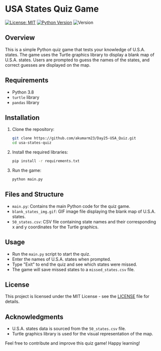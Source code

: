 # USA States Quiz Game

[![License: MIT](https://img.shields.io/badge/License-MIT-yellow.svg)](https://opensource.org/licenses/MIT)
[![Python Version](https://img.shields.io/badge/python-3.8-blue.svg)](https://www.python.org/downloads/release/python-380/)
![Version](https://img.shields.io/badge/version-v0.1-brightgreen)

## Overview

This is a simple Python quiz game that tests your knowledge of U.S.A. states. The game uses the Turtle graphics library to display a blank map of U.S.A. states. Users are prompted to guess the names of the states, and correct guesses are displayed on the map.

## Requirements

- Python 3.8
- `turtle` library
- `pandas` library

## Installation

1. Clone the repository:

   ```bash
   git clone https://github.com/akumarm23/Day25-USA_Quiz.git
   cd usa-states-quiz
   ```

2. Install the required libraries:

   ```bash
   pip install -r requirements.txt
   ```

3. Run the game:

   ```bash
   python main.py
   ```

## Files and Structure

- `main.py`: Contains the main Python code for the quiz game.
- `blank_states_img.gif`: GIF image file displaying the blank map of U.S.A. states.
- `50_states.csv`: CSV file containing state names and their corresponding x and y coordinates for the Turtle graphics.

## Usage

- Run the `main.py` script to start the quiz.
- Enter the names of U.S.A. states when prompted.
- Type "Exit" to end the quiz and see which states were missed.
- The game will save missed states to a `missed_states.csv` file.

## License

This project is licensed under the MIT License - see the [LICENSE](LICENSE) file for details.

## Acknowledgments

- U.S.A. states data is sourced from the `50_states.csv` file.
- Turtle graphics library is used for the visual representation of the map.

Feel free to contribute and improve this quiz game! Happy learning!
